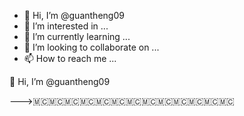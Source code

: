 - 👋 Hi, I’m @guantheng09
- 👀 I’m interested in ...
- 🌱 I’m currently learning ...
- 💞️ I’m looking to collaborate on ...
- 📫 How to reach me ...

<!---
guantheng09/guantheng09 is a ✨ special ✨ repository because its `README.md` (this file) appears on your GitHub profile.
You can click the Preview link to take a look at your changes.
--->👋 Hi, I’m @guantheng09
--->🇲🇨🇲🇨🇲🇨🇲🇨🇲🇨🇲🇨🇲🇨🇲🇨🇲🇨🇲🇨🇲🇨🇲🇨🇲🇨
